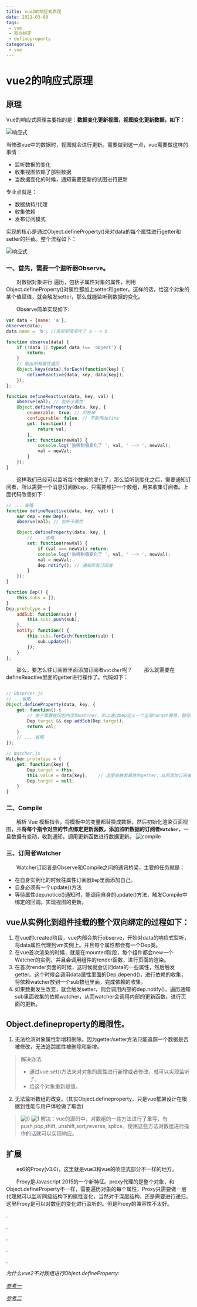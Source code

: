 ```yaml
---
title: vue2的响应式原理
date: 2021-03-08
tags:
 - vue
 - 双向绑定
 - defineproperty
categories: 
 - vue
---
```

# vue2的响应式原理

## 原理
Vue的响应式原理主要指的是：**数据变化更新视图，视图变化更新数据，如下：**

![响应式](./vuereactive.jpg)

当修改vue中的数据时，视图就会进行更新。需要做到这一点，vue需要做这样的事情：
* 监听数据的变化
* 收集视图依赖了那些数据
* 当数据变化的时候，通知需要更新的试图进行更新
  
专业点就是：
* 数据劫持/代理
* 收集依赖
* 发布订阅模式

实现的核心是通过Object.defineProperty()来对data的每个属性进行getter和setter的拦截。整个流程如下：

![响应式](./vuereactive1.png)


### 一、首先，需要一个监听器Observe。
&emsp;&emsp;对数据对象进行 遍历，包括子属性对象的属性，利用Object.defineProperty()对属性都加上setter和getter。这样的话，给这个对象的某个值赋值，就会触发setter，那么就能监听到数据的变化。

&emsp;&emsp;Observe简单实现如下:
```javascript
var data = {name: 'a'};
observe(data);
data.name = 'b'; //监听到值变化了 a --> b

function observe(data) {
    if (!data || typeof data !== 'object') {
        return;
    }
    // 取出所有属性遍历
    Object.keys(data).forEach(function(key) {
        defineReactive(data, key, data[key]);
    });
};

function defineReactive(data, key, val) {
    observe(val); // 监听子属性
    Object.defineProperty(data, key, {
        enumerable: true, // 可枚举
        configurable: false, // 不能再define
        get: function() {
            return val;
        },
        set: function(newVal) {
            console.log('监听到值变化了 ', val, ' --> ', newVal);
            val = newVal;
        }
    });
}

```
&emsp;&emsp;这样我们已经可以监听每个数据的变化了，那么监听到变化之后，需要通知订阅者，所以需要一个消息订阅器<code>Dep</code>，只需要维护一个数组，用来收集订阅者。上面代码改善如下：
```javascript
// ... 省略
function defineReactive(data, key, val) {
    var dep = new Dep();
    observe(val); // 监听子属性

    Object.defineProperty(data, key, {
        // ... 省略
        set: function(newVal) {
            if (val === newVal) return;
            console.log('监听到值变化了 ', val, ' --> ', newVal);
            val = newVal;
            dep.notify(); // 通知所有订阅者
        }
    });
}

function Dep() {
    this.subs = [];
}
Dep.prototype = {
    addSub: function(sub) {
        this.subs.push(sub);
    },
    notify: function() {
        this.subs.forEach(function(sub) {
            sub.update();
        });
    }
};
```

&emsp;&emsp;那么，要怎么往订阅器里面添加订阅者<code>watcher</code>呢？
&emsp;&emsp;那么就需要在defineReactive里面的getter进行操作了。代码如下：

```javascript

// Observer.js
// ...省略
Object.defineProperty(data, key, {
    get: function() {
        // 由于需要在闭包内添加watcher，所以通过Dep定义一个全局target属性，暂存watcher, 添加完移除
        Dep.target && dep.addSub(Dep.target);
        return val;
    }
    // ... 省略
});

// Watcher.js
Watcher.prototype = {
    get: function(key) {
        Dep.target = this;
        this.value = data[key];    // 这里会触发属性的getter，从而添加订阅者
        Dep.target = null;
    }
}
```

### 二、Compile
&emsp;&emsp;解析 Vue 模板指令，将模板中的变量都替换成数据，然后初始化渲染页面视图，并**将每个指令对应的节点绑定更新函数，添加监听数据的订阅者<code>Watcher</code>**，一旦数据有变动，收到通知，调用更新函数进行数据更新。
![compile](./compile.png)

### 三、订阅者Watcher 
&emsp;&emsp;Watcher订阅者是Observe和Compile之间的通讯桥梁，主要的任务就是：
* 在自身实例化的时候往属性订阅器<code>Dep</code>里面添加自己。
* 自身必须有一个update()方法
* 等待属性dep.notice()通知时，能调用自身的update()方法，触发Compile中绑定的回调。实现视图的更新。
  

## vue从实例化到组件挂载的整个双向绑定的过程如下：

1. 在vue的created阶段，vue内部会执行observe，开始对data的响应式监听，将data属性代理到vm实例上。并且每个属性都会有一个Dep类。
2. 在vue首次渲染的时候，就是在mounted阶段，每个组件都会new一个Watcher的实例，并且会调用组件的render函数，进行页面的渲染。
3. 在首次render页面的时候，这时候就会访问data的一些属性，然后触发getter。这个时候会调用data属性里面的Dep.depend()，进行依赖的收集，将依赖watcher放到一个sub数组里面，完成依赖的收集。
4. 如果数据发生改变，就会触发setter，则会调用内部的dep.notify()，遍历通知sub里面收集的依赖watcher，从而watcher会调用内部的更新函数，进行页面的更新。


## Object.defineproperty的局限性。
1. 无法检测对象属性新增和删除。因为getter/setter方法只能追踪一个数据是否被修改，无法追踪属性被删除和新增。
>解决办法: 
> * 通过vue.set()方法来对对象的属性进行新增或者修改，就可以实现监听了。
> * 给这个对象重新赋值。

2. 无法监听数组的改变。(其实Object.defineproperty，只是vue框架设计在根据到性能与用户体验做了取舍)
>
>![0](./defineproperty0.png)
>![1](./defineproperty1.png)
>解决：vue的源码中，对数组的一些方法进行了重写，有 push,pop,shift, unshift,sort,reverse, splice，使用这些方法对数组进行操作的话就可以实现响应。
                        
## 扩展
&emsp;&emsp;es6的Proxy(v3.0)，这里就是vue3和vue的响应式部分不一样的地方。

 &emsp;&emsp;Proxy是Javascript 2015的一个新特征。proxy代理的是整个对象，和Object.defineProperty不一样，需要遍历对象的每个属性，Proxy只需要做一层代理就可以监听同级结构下的属性变化，当然对于深层结构，还是需要进行递归。这里Proxy是可以对数组的变化进行监听的。但是Proxy的兼容性不太好。

<p> .</p>
<p> .</p>
<p> .</p>
<p> .</p>
<p> .</p>


_为什么vue2不对数组进行Object.defineProperty:_

[_参考一_](https://www.cnblogs.com/youhong/p/12173354.html)

[_参考二_](https://www.jb51.net/article/171869.htm )

